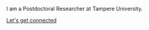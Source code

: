 I am a Postdoctoral Researcher at Tampere University.

<a href="contact" id="call-to-action">Let's get connected</a>
